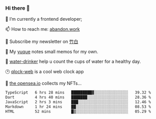### Hi there 👋

<!--
**Alfxjx/Alfxjx** is a ✨ _special_ ✨ repository because its `README.md` (this file) appears on your GitHub profile.

Here are some ideas to get you started:

- 🔭 I’m currently working on ...
- 🌱 I’m currently learning ...
- 👯 I’m looking to collaborate on ...
- 🤔 I’m looking for help with ...
- 💬 Ask me about ...
- 📫 How to reach me: ...
- 😄 Pronouns: ...
- ⚡ Fun fact: ...
-->
🔭  I’m currently a frontend developer;

📫  How to reach me: [abandon.work](https://www.abandon.work/)

🎉  Subscribe my newsletter on [竹白](https://alfxjx.zhubai.love/)

🌱  My [yuque](https://www.yuque.com/alfxjx) notes small memos for my own.

🥤  [water-drinker](https://weldingboys.vercel.app/water) help u count the cups of water for a healthy day.

🕑  [qlock-web](https://qlock-web.vercel.app) is a cool web clock app

🌊  [the opensea.io](https://opensea.io/assets/0x495f947276749ce646f68ac8c248420045cb7b5e/29433830147332339639115006737701029562687338063458078299874716625823015632897) collects my NFTs...

<!--START_SECTION:waka-->

```txt
TypeScript   6 hrs 28 mins   █████████▓░░░░░░░░░░░░░░░   39.32 %
Dart         4 hrs 40 mins   ███████░░░░░░░░░░░░░░░░░░   28.36 %
JavaScript   2 hrs 3 mins    ███░░░░░░░░░░░░░░░░░░░░░░   12.46 %
Markdown     1 hr 24 mins    ██░░░░░░░░░░░░░░░░░░░░░░░   08.53 %
HTML         52 mins         █▒░░░░░░░░░░░░░░░░░░░░░░░   05.29 %
```

<!--END_SECTION:waka-->

